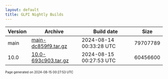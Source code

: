 ```yaml
---
layout: default
title: GLPI Nightly Builds
---
```


Version|Archive|Build date|Size
---|---|---|---
main|[main-dc859f9.tar.gz](main-dc859f9.tar.gz)|2024-08-14 00:33:28 UTC|79707789
10.0|[10.0-693c903.tar.gz](10.0-693c903.tar.gz)|2024-08-15 00:27:53 UTC|60456600

<font size="1">Page generated on 2024-08-15 00:27:53 UTC</font>
